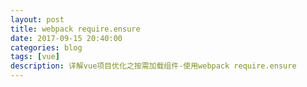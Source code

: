 ```yaml
---
layout: post
title: webpack require.ensure
date: 2017-09-15 20:40:00
categories: blog
tags: [vue]
description: 详解vue项目优化之按需加载组件-使用webpack require.ensure
---
```



